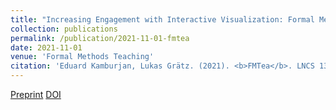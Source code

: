 ```yaml
---
title: "Increasing Engagement with Interactive Visualization: Formal Methods as Serious Games"
collection: publications
permalink: /publication/2021-11-01-fmtea
date: 2021-11-01
venue: 'Formal Methods Teaching'
citation: 'Eduard Kamburjan, Lukas Grätz. (2021). <b>FMTea</b>. LNCS 13122'
---
```


[Preprint](/files/fmtea.pdf)
[DOI](https://doi.org/10.1007/978-3-030-91550-6_4)

